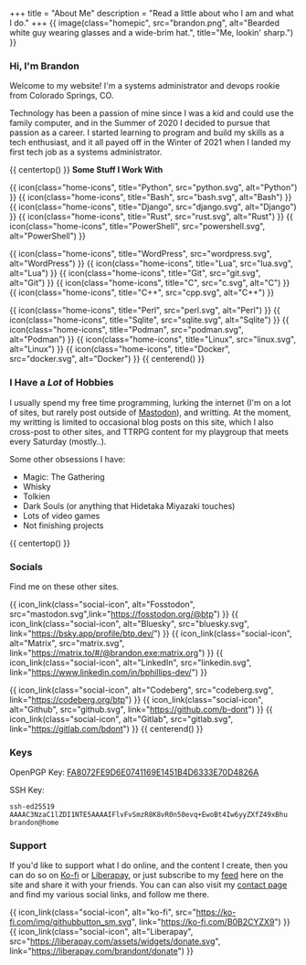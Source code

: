 +++
title = "About Me"
description = "Read a little about who I am and what I do."
+++
{{ image(class="homepic", src="brandon.png", alt="Bearded white guy wearing glasses and a wide-brim hat.", title="Me, lookin' sharp.") }}
### Hi, I'm Brandon
Welcome to my website! I'm a systems administrator and devops rookie from Colorado Springs, CO. 

Technology has been a passion of mine since I was a kid and could use the family computer, and in the Summer of 2020 I decided to pursue that passion as a career. I started learning to program and build my skills as a tech enthusiast, and it all payed off in the Winter of 2021 when I landed my first tech job as a systems administrator.

{{ centertop() }}
**Some Stuff I Work With**

{{ icon(class="home-icons", title="Python", src="python.svg", alt="Python") }}
{{ icon(class="home-icons", title="Bash", src="bash.svg", alt="Bash") }}
{{ icon(class="home-icons", title="Django", src="django.svg", alt="Django") }}
{{ icon(class="home-icons", title="Rust", src="rust.svg", alt="Rust") }}
{{ icon(class="home-icons", title="PowerShell", src="powershell.svg", alt="PowerShell") }}

{{ icon(class="home-icons", title="WordPress", src="wordpress.svg", alt="WordPress") }}
{{ icon(class="home-icons", title="Lua", src="lua.svg", alt="Lua") }}
{{ icon(class="home-icons", title="Git", src="git.svg", alt="Git") }}
{{ icon(class="home-icons", title="C", src="c.svg", alt="C") }}
{{ icon(class="home-icons", title="C++", src="cpp.svg", alt="C++") }}

{{ icon(class="home-icons", title="Perl", src="perl.svg", alt="Perl") }}
{{ icon(class="home-icons", title="Sqlite", src="sqlite.svg", alt="Sqlite") }}
{{ icon(class="home-icons", title="Podman", src="podman.svg", alt="Podman") }}
{{ icon(class="home-icons", title="Linux", src="linux.svg", alt="Linux") }}
{{ icon(class="home-icons", title="Docker", src="docker.svg", alt="Docker") }}
{{ centerend() }}

### I Have a _Lot_ of Hobbies
I usually spend my free time programming, lurking the internet (I'm on a lot of sites, but rarely post outside of [Mastodon](https://fosstodon.org/@btp)), and writting. At the moment, my writting is limited to occasional blog posts on this site, which I also cross-post to other sites, and TTRPG content for my playgroup that meets every Saturday (mostly..).

Some other obsessions I have:
- Magic: The Gathering
- Whisky
- Tolkien
- Dark Souls (or anything that Hidetaka Miyazaki touches)
- Lots of video games
- Not finishing projects

{{ centertop() }}
### Socials
Find me on these other sites.

{{ icon_link(class="social-icon", alt="Fosstodon", src="mastodon.svg",link="https://fosstodon.org/@btp") }}
{{ icon_link(class="social-icon", alt="Bluesky", src="bluesky.svg", link="https://bsky.app/profile/btp.dev/") }}
{{ icon_link(class="social-icon", alt="Matrix", src="matrix.svg", link="https://matrix.to/#/@brandon.exe:matrix.org") }}
{{ icon_link(class="social-icon", alt="LinkedIn", src="linkedin.svg", link="https://www.linkedin.com/in/bphillips-dev/") }}

{{ icon_link(class="social-icon", alt="Codeberg", src="codeberg.svg", link="https://codeberg.org/btp") }}
{{ icon_link(class="social-icon", alt="Github", src="github.svg", link="https://github.com/b-dont") }}
{{ icon_link(class="social-icon", alt="Gitlab", src="gitlab.svg", link="https://gitlab.com/bdont") }}
{{ centerend() }}

### Keys
OpenPGP Key: [FA8072FE9D6E0741169E1451B4D6333E70D4826A](https://keys.openpgp.org/search?q=btp%40brandont.dev)

SSH Key: 
```
ssh-ed25519 AAAAC3NzaC1lZDI1NTE5AAAAIFlvFvSmzR8K8vR0n50evq+EwoBt4Iw6yyZXfZ49xBhu brandon@home
```

### Support
If you'd like to support what I do online, and the content I create, then you can do so on [Ko-fi](https://ko-fi.com/brandont) or [Liberapay](https://liberapay.com/brandont/), or just subscribe to my [feed](https://brandont.dev/atom.xml) here on the site and share it with your friends. You can can also visit my [contact page](https://brandont.dev/contact) and find my various social links, and follow me there. 

{{ icon_link(class="social-icon", alt="ko-fi", src="https://ko-fi.com/img/githubbutton_sm.svg", link="https://ko-fi.com/B0B2CYZX9") }}
{{ icon_link(class="social-icon", alt="Liberapay", src="https://liberapay.com/assets/widgets/donate.svg", link="https://liberapay.com/brandont/donate") }}
